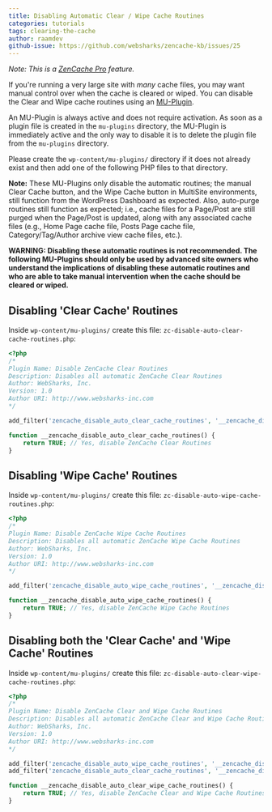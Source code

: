 ```yaml
---
title: Disabling Automatic Clear / Wipe Cache Routines
categories: tutorials
tags: clearing-the-cache
author: raamdev
github-issue: https://github.com/websharks/zencache-kb/issues/25
---
```


_Note: This is a [ZenCache Pro](http://zencache.com/prices/) feature._

If you're running a very large site with _many_ cache files, you may want manual control over when the cache is cleared or wiped. You can disable the Clear and Wipe cache routines using an [MU-Plugin](http://codex.wordpress.org/Must_Use_Plugins). 

An MU-Plugin is always active and does not require activation. As soon as a plugin file is created in the `mu-plugins` directory, the MU-Plugin is immediately active and the only way to disable it is to delete the plugin file from the `mu-plugins` directory.

Please create the `wp-content/mu-plugins/` directory if it does not already exist and then add one of the following PHP files to that directory. 

**Note:** These MU-Plugins only disable the automatic routines; the manual Clear Cache button, and the Wipe Cache button in MultiSite environments, still function from the WordPress Dashboard as expected. Also, auto-purge routines still function as expected; i.e., cache files for a Page/Post are still purged when the Page/Post is updated, along with any associated cache files (e.g., Home Page cache file, Posts Page cache file, Category/Tag/Author archive view cache files, etc.).

**WARNING: Disabling these automatic routines is not recommended. The following MU-Plugins should only be used by advanced site owners who understand the implications of disabling these automatic routines and who are able to take manual intervention when the cache should be cleared or wiped.** 

## Disabling 'Clear Cache' Routines

Inside `wp-content/mu-plugins/` create this file: `zc-disable-auto-clear-cache-routines.php`:

```php
<?php
/*
Plugin Name: Disable ZenCache Clear Routines
Description: Disables all automatic ZenCache Clear Routines
Author: WebSharks, Inc.
Version: 1.0
Author URI: http://www.websharks-inc.com
*/

add_filter('zencache_disable_auto_clear_cache_routines', '__zencache_disable_auto_clear_cache_routines', 10, 0);

function __zencache_disable_auto_clear_cache_routines() {
	return TRUE; // Yes, disable ZenCache Clear Routines
}

```

## Disabling 'Wipe Cache' Routines

Inside `wp-content/mu-plugins/` create this file: `zc-disable-auto-wipe-cache-routines.php`:

```php
<?php
/*
Plugin Name: Disable ZenCache Wipe Cache Routines
Description: Disables all automatic ZenCache Wipe Cache Routines
Author: WebSharks, Inc.
Version: 1.0
Author URI: http://www.websharks-inc.com
*/

add_filter('zencache_disable_auto_wipe_cache_routines', '__zencache_disable_auto_wipe_cache_routines', 10, 0);

function __zencache_disable_auto_wipe_cache_routines() {
	return TRUE; // Yes, disable ZenCache Wipe Cache Routines
}
```

## Disabling both the 'Clear Cache' and 'Wipe Cache' Routines

Inside `wp-content/mu-plugins/` create this file: `zc-disable-auto-clear-wipe-cache-routines.php`:

```php
<?php
/*
Plugin Name: Disable ZenCache Clear and Wipe Cache Routines
Description: Disables all automatic ZenCache Clear and Wipe Cache Routines
Author: WebSharks, Inc.
Version: 1.0
Author URI: http://www.websharks-inc.com
*/

add_filter('zencache_disable_auto_wipe_cache_routines', '__zencache_disable_auto_clear_wipe_cache_routines', 10, 0);
add_filter('zencache_disable_auto_clear_cache_routines', '__zencache_disable_auto_clear_wipe_cache_routines', 10, 0);

function __zencache_disable_auto_clear_wipe_cache_routines() {
	return TRUE; // Yes, disable ZenCache Clear and Wipe Cache Routines
}
```
